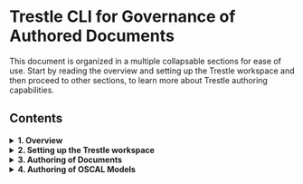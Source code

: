 # Trestle CLI for Governance of Authored Documents

This document is organized in a multiple collapsable sections for ease of use.
Start by reading the overview and setting up the Trestle workspace and then proceed to other sections,
to learn more about Trestle authoring capabilities.

## Contents

<details markdown>

<summary><b>1. Overview</b></summary>

## Overview

The premise of trestle is to support managing compliance artifacts as code.
When this is considered, many organisations using `{github|gitlab|bitbucket}` rely on markdown documents for documentary artifacts that may either directly or indirectly support compliance efforts.

To support this, trestle has the concept of 'governing' documents that are authored documents: Where structural conditions are enforced on the markdown documents to allow automation and to ensure business processes are met.

Living in the `GitOps` world this capability is anchored with `markdown` files as the core of the workflows. Currently `drawio` files are also supported for a subset of enforcement mechanisms.

### Why is this capability in trestle?

While trestle provides editing support for OSCAL there is an unfortunate truth that for some compliance workflows:

1. OSCAL does not cover the lower level operational workflows.
1. Some users will not be comfortable editing in json/yaml/xml formats

The markdown centric workflows allow transition path where capability is [being developed](https://github.com/IBM/compliance-trestle/issues/555)

</details>

<details markdown>

<summary><b>2. Setting up the Trestle workspace</b></summary>

## Setting up the Trestle workspace

To work with governed documents, you would need to initialize the Trestle workspace and create your first governed document
and template.

To create a trestle workspace that will contain all your templates and governed documents:

```bash
mkdir my_workspace
cd my_workspace
trestle init --govdocs
>>> Initialized trestle project successfully in [user_path]/my_workspace
```

The templates will be located in the `/my_workspace/.trestle/author/`. Please note that if you use MacOS or Linux distribution, by default `.trestle` will be hidden. You will need to reconfigure your system to show hidden folders if you want to see them listed.

</details>

<details markdown>

<summary><b>3. Authoring of Documents</b></summary>

<details markdown>

<summary><b>Documents Structural Enforcement</b></summary>

## Markdown structural enforcement

Trestle templating enforces the documents to follow a specific structure. There are two ways in which structure is enforced in a document against template:

1. Enforcing a YAML header (metadata) structure at the top of the markdown document.
1. Enforcing a heading structure within the markdown document.

Each document is validated against a specific template, see CLI section below on information on how to specify which template the document should be validated against.

### Enforcing YAML header (metadata) structure

Each template and document contains metadata in form of a YAML header that is placed on top.
When the document is created (i.e. `trestle docs setup`) the metadata is copied from the template to the newly created document.

Below is an example of a markdown file that contains YAML header:

```markdown
---
groceries:
grocery1:
  name: apple
  type: fruit
  bought-in: Local market
grocery2:
  name: potato
  type: vegetable
  bought-in: Local market
date: 01-01-2022
not-important-field: not important
x-trestle-version: 1.0.0
x-trestle-ignore: not-important-field, bought-in
---
# The rest of my document
```

Each field in the YAML header follows the `key: value` format.
For YAML header we validate the structure and the presence of the "keys" and not the "values".

The document YAML header(metadata) is said to be **_valid_** against the template, if and only if:

1. It contains **all** keys from the template EXCEPT the keys that either:
   1. Start with `x-trestle`
   1. Are listed under the `x-trestle-ignore` key (i.e. `x-trestle-ignore: not-important-field, bought-in`)
1. The version under `x-trestle-template-version: ` key is matching the template.
1. No new keys were added to the document.

For example, this change to the YAML header above is acceptable:

```markdown
---
groceries:
  grocery1:
      name: pear
      type: fruit
      bought-in: Superstore
  grocery2:
      name: potato
      type: vegetable
      bought-in: Local market
date: 10-10-2023
not-important-field: not important
x-trestle-version: 1.0.0
x-trestle-ignore: not-important-field, bought-in
---
# The rest of my document
```

### Enforcing heading structure

Markdown headings are considered to be nested based on the heading level (i.e. number of `#`). For example, `## 1.1 Lower level heading` is below `# 1. top level heading`.

The document body is said to be **_valid_** against the template, if and only if,

1. It contains **_all_** the headings provided in the template.
1. No new headings were added at the top level (i.e. `# New heading` is not allowed).
1. All original headings are in the same order as in the template.
1. All headings must be in the hierarchical order (i.e. `# Heading` then `### Heading` then `## Heading` is invalid).
1. If the `--governed-heading` option is provided, then document is valid if no keys has changed in the specified governed section.

For example, consider this template as our starting point:

```markdown
# Template heading 1
Some text
# Template heading 2
## Template sub heading
```

Now we added new sections and ended up with the following document:
(note: this document will be valid against the template above)

```markdown
# Template heading 1
Content for heading one
## Non-required sub header
Content for non-required sub header
# Template heading 2
Content for heading two
## Template sub heading
Content for template sub heading
### non required sub-sub heading
This sub-sub heading is okay
```

However, violations such as adding or removing a heading at the top level are not acceptable:

```markdown
# Template heading 1
Content for heading one
## Non-required sub header
Content for non-required sub header
# Template heading 2
Content for heading two
## Template sub heading
Content for template sub heading
# Top level heading that is not okay <<< NOT OKAY
```

For each of the headings - the text of the heading is enforced with one caveat:

- If the template heading text is wrapped in curly brackets `{}` then the name is not measured e.g. `# {Insert title here}`.

## Drawio enforcement mechanisms

Drawio or [diagrams.net](https://app.diagrams.net/) is a diagramming platform which has significant use for architecture diagrams. In the context of governance of content, trestle is supporting enforcement of metadata.

Drawio (or `mxgraph`) files have a set of data fields. In a drawio file this is available in the edit menu as *edit data*. The diagram below shows how to access the (meta)data.

![Accessing the drawio data editor](assets/drawio_data_menu.png "Accessing the drawio data editor")

The data presents as a set of key-value pairs which can be edited (see below). The data is bound to each tab in a drawio file. The trestle CLI currently expects that metadata (whether from the template or file to be measured) is in the first tab when editing the draw io file.

![Editing drawio data](assets/drawio_editing_data.png "Editing drawio data")

</details>

<details markdown>

<summary><b>Setting Up Templates and Documents Via CLI</b></summary>
Trestle allows the setup of templates and governed documents in a several different ways based on the nature of the needed governance.

Definitions used in this section:

- _**document**_ - a markdown or drawio file that needs to be validated against some template.
- _**template**_ - an individual markdown or drawio file containing metadata and/or headings against which the documents will be validated.
- _**task**_ - a name of the folders containing documents and their respective templates.
- _**template folder**_ - an individual folder containing the templates that documents needs to be validated against.

You can set up multiple different tasks and types of validations in the same workspace.

Setup Trestle for:

<details markdown>

<summary><b>docs - Validating documents against one specific template (one template per task)</b></summary>

## Validating documents against one specific template

In this section we describe the functionality of `trestle author docs` command.

`author docs` is designed to support enforcing and generating templating markdown files within a single folder based on a task name. Currently `author docs` supports markdown files only.

### Creating new task/template

To create a new task with the necessary directory structures for running governed docs validation, run:

> trestle author docs setup -tn my_task_name

This will create a template folder and a single template: `TRESTLE_ROOT/.trestle/author/my_task_name/0.0.1/template.md`.
As well as an empty document folder: `TRESTLE_ROOT/my_task_name/`
The template will be applied to **all** markdown files in the task i.e.: `TRESTLE_ROOT/my_task_name/*.md`.

#### Extra options

- You can create different versions of the template by specifying the version via `--template-version` flag. See `Template Versioning` section for more information.
  By default if no version is provided `0.0.1` will be used.

### Creating new document for the task

To create a new document that confirms to a template run:

> trestle author docs create-sample -tn my_task_name

This will create a sample document in: `TRESTLE_ROOT/my_task_name/my_task_name_000.md`.
Once created this document will be a complete copy of the template, however you can modify this file with your own content.

#### Extra options

- This command has no extra options

### Validating the template

To ensure that the markdown in the template is parseable run:

> trestle author docs template-validate -tn my_task_name

#### Extra options

- If `--governed-heading 'heading name'` (`-gh`) is passed it ensures that the required heading exists.
- If `--header-validate` (`-hv`) is passed the header will be validated as well.
- If `--header-only-validate` (`-hov`) only the header and NOT the body will be validated

### Validating the documents against the template

To validate the documents against a template run:

> trestle author docs validate -tn my_task_name

This will take the `TRESTLE_ROOT/.trestle/author/my_task_name/template.md` template and validate all markdown files here: `TRESTLE_ROOT/my_task_name/*.md`.

Running the command will validate that markdown body in the document is valid against the template. Please note that by default the header will **not** be validated.
See extra options for more validation options. To learn more on what exactly is validated please refer to `Documents Structural Enforcement` section in this document.

#### Extra options

- If `--governed-heading` (`-gh`) is passed it will ensure that the governed content was not modified. Governed content comes in the **key:** value format:

```markdown
     # Governed section
     **Content Type:**  Foo
     **Author(s):**  Bah
     **Executive Owner:**  Stuff
     **Technical Approver:**   John Doe (approved)
     **Version:** 1.0.1
```

Running `trestle author docs validate -tn docs_task -gh="Governed section"` will ensure this content is present in the document.

- If `--ignore ^_.*` (`-ig`) is passed it will validate all files except folders and files that start with underscore `_`. Use this option when you would like to ignore any folders or files that match given regular expression.
- If `--header-validate` (`-hv`) is passed the header will be validated as well.
- If `--header-only-validate` (`-hov`) is passed only the header and NOT the body will be validated.
- If `--readme-validate` (`-rv`) is passed README.md will be validated as well, otherwise it is ignored.
- If `--recurse` (`-r`) is passed the documents in the subfolders will also be validated. By default `author docs` only indexes a flat directory.
- If `--template-version 1.0.0` (`-tv`) is passed the header field `x-trestle-template-version` will be ignored and document will be forcefully validated against template of version `1.0.0`.
  Use this for testing purposes _only_ when you need to validate the document against a specific template. By default the template version will be determined based on `x-trestle-template-version` in the document.

</details>

<details markdown>

<summary><b>folders - Validating documents against multiple templates and ensuring folder structure (multiple individual templates per task) </b></summary>

## Validating against multiple templates

In this section we describe the functionality of `trestle author folders` command.

`author folders` is designed to allow the assembly of groups of templates where each folder contains unique content.
This command will validate that both: structure (i.e. all template documents are present) and content is preserved in the folder. Trestle author folders supports validation of both markdown and drawio files. Note that headers / metadata must be specified in each applicable template.

### Creating new task folder

To create a new task folder run:

> trestle author folders setup -tn my_task_2

This will create a template folder with the following structure:

```text
trestle_root
┣ .trestle
┃ ┣ author
┃ ┃ ┣ my_task_2
┃ ┃ ┃ ┣ 0.0.1
┃ ┃ ┃ ┃ ┣ a_template.md
┃ ┃ ┃ ┃ ┣ another_template.md
┃ ┃ ┃ ┃ ┗ arhitecture.drawio
┃ ┗ config.ini
```

Each task folder is required to meet template requirements for all: `a_template.md`, `another_template.md`, and `template.drawio`. The names, numbers, and nesting of folders is user specifiable, however, unlike `docs` the names must be carried over to each instances.

#### Extra options

- You can create different versions of the template by specifying the version via `--template-version` flag. See `Template Versioning` section for more information.
  By default if no version is provided `0.0.1` will be used.

### Creating new documents for the task

Following the similar structure of `docs`, measurement occurs in the `my_task_2` where this structure is enforced for every directory.

To create a new folder with documents for the task run:

> trestle author folders create-sample -tn my_task_2

This will create a subfolder in the `my_task_2` with the same content as in template folder. Running it twice will result in:

```text
trestle_root
 ┣ .trestle
 ┣ my_task_2
 ┃ ┣ sample_folder_0
 ┃ ┃ ┣ a_template.md
 ┃ ┃ ┣ arhitecture.drawio
 ┃ ┃ ┗ another_template.md

 ┃ ┗ sample_folder_1
 ┃ ┃ ┣ a_template.md
 ┃ ┃ ┣ arhitecture.drawio
 ┃ ┃ ┗ another_template.md
```

#### Extra options

- This command has no extra options

### Validating the templates

To validate the documents against the template run:

> trestle author folders template-validate -tn my_task_2

This will ensure that the respective template files are parseable.

#### Extra options

- This command has no extra options

### Validating the documents against templates

The validation in `trestle author folder` runs similarly as in `docs` but now each document will be validated against the template with the same name as in the template folder.

To validate the documents against their respective templates, run:

> trestle author folders validate -tn my_task_name

This will validate all files. Please note that all files from the template folder must be present in the individual document folders.

#### Extra options

- If `--governed-heading` (`-gh`) is passed it will ensure that the governed content was not modified. Governed content comes in the **key:** value format:
  ```markdown
     # Governed section
     **Content Type:**  Foo
     **Author(s):**  Bah
     **Executive Owner:**  Stuff
     **Technical Approver:**   John Doe (approved)
     **Version:** 1.0.1
  ```

Running `trestle author docs validate -tn docs_task -gh="Governed section"` will ensure this content is present in the document.

- If `--ignore ^_.*` (`-ig`) is passed it will validate all files except folders and files that start with underscore `_`. Use this option when you would like to ignore any folders or files that match given regular expression.
- If `--header-validate` (`-hv`) is passed the header will be validated as well.
- If `--header-only-validate` (`-hov`) is passed only the header and NOT the body will be validated.
- If `--readme-validate` (`-rv`) is passed README.md will be validated as well, otherwise it is ignored.
- If `--recurse` (`-r`) is passed the documents in the subfolders will also be validated. By default `author docs` only indexes a flat directory.
- If `--template-version 1.0.0` (`-tv`) is passed the header field `x-trestle-template-version` will be ignored and document will be forcefully validated against template of version `1.0.0`.
  Use this for testing purposes _only_ when you need to validate the document against a specific template. By default the template version will be determined based on `x-trestle-template-version` in the document.

### Validating the documents against different templates

Validation against multiple templates as stated before can be done, but there is another scenario that you can leverage on trestle to have more than 1 instance of a template existing in the task folder.

For that to happen you will need to provide your template with the following parameter at the yaml header level, matching the type of template to be implemented so the validation can occur:

> x-trestle-template-type: insert_template_type_here

Please, take into consideration that for the validation to happen you will need to provide the type in each template you want to implement as well as on each instance of the respective template. With that, you will be able to create more than 1 instance document per template and give the instance the name desired.

For instance, let´s consider the next folder structure:

```text
trestle_root
┣ .trestle
┃ ┣ author
┃ ┃ ┣ my_task_2
┃ ┃ ┃ ┣ 0.0.1
┃ ┃ ┃ ┃ ┣ a_template.md
┃ ┃ ┃ ┃ ┣ another_template.md
┃ ┃ ┃ ┃ ┗ arhitecture.drawio
┃ ┗ config.ini

trestle_root
 ┣ .trestle
 ┣ my_task_2
 ┃ ┣ sample_folder_0
 ┃ ┃ ┣ a_template_1.md
 ┃ ┃ ┣ a_template_2.md
 ┃ ┃ ┣ arhitecture_1.drawio
 ┃ ┃ ┗ another_template_123.md

```

If you noticed, names are no longer needed to match with exact template names, and that´s because validation will run through `x-trestle-template-type` field defined at the template header, not through the name.

To validate the documents against their respective templates using `x-trestle-template-type`, run:

> trestle author folders validate -tn my_task_name -vtt

Now, `-vtt` stands for validate template type. Validate template type option will provide you the ability to have more than 1 instance per template validated.

</details>

<details markdown>

<summary><b>headers - Validate only the headers against a global or a specific template </b></summary>

## Validate only the headers against a global or a specific template.

In this section we describe the functionality of `trestle author headers` command.

Trestle author headers supports a slightly different usecase than that of `docs` and `folders` above as only the YAML headers will be validated.
This command can be useful when one does not care about the markdown structure and might want to use global templates (templates that are shared across multiple tasks).

With `headers` template folder can contain both .md and .drawio files and each file will be validated against the template that matches the extension.
Also `headers` allow user to have `global` templates that can be shared across multiple tasks.

### Creating new task/template

To create a new task run:

> trestle author headers setup -tn my_task_3

This will create a template folder with the following format:

```text
trestle_root
┣ .trestle
┃ ┣ author
┃ ┃ ┣ my_task_3
┃ ┃ ┃ ┣ 0.0.1
┃ ┃ ┃ ┃ ┣ template.md
┃ ┃ ┃ ┃ ┗ template.drawio
┃ ┗ config.ini
```

#### Extra options

- If `--global` (`-g`) is passed then `__global__` then it will create `trestle_root/.trestle/author/__global__` folder. Use this when you would like to use same template for multiple tasks.
  ```text
  trestle_root
  ┣ .trestle
  ┃ ┣ author
  ┃ ┃ ┣ __global__
  ┃ ┃ ┃ ┣ 0.0.1
  ┃ ┃ ┃ ┃ ┣ template.md
  ┃ ┃ ┃ ┃ ┗ template.drawio
  ┃ ┗ config.ini
  ```
- You can create different versions of the template by specifying the version via `--template-version` flag. See `Template Versioning` section for more information.
  By default if no version is provided `0.0.1` will be used.

### Creating new documents

As of now this command does not support the automatic creation of the sample documents.

### Validating the templates

To validate the documents against the template run:

> trestle author headers template-validate -tn my_task_3

This will ensure that the respective template files are parseable.

#### Extra options

- This command has no extra options

### Validating the documents

To validate the documents against the template run:

> trestle author headers validate -tn my_task_3

This will validate all files within the directory against the templates (of the matching task name) by matching the extensions.
Please note that **only** headers will be validated. There is no option to validate the body.

### Extra options

- If `--global` (`-g`) is passed it will create `trestle_root/.trestle/author/__global__` folder. Use this when you would like to use same template for multiple tasks.
- If `--ignore ^_.*` (`-ig`) is passed it will validate all files except folders and files that start with underscore `_`. Use this option when you would like to ignore any folders or files that match given regular expression.
- If `--readme-validate` (`-rv`) is passed README.md will be validated as well, otherwise it is ignored.
- If `--recurse` (`-r`) is passed the documents in the subfolders will also be validated. By default `author docs` only indexes a flat directory.
- If `--template-version 1.0.0` (`-tv`) is passed the header field `x-trestle-template-version` will be ignored and document will be forcefully validated against template of version `1.0.0`.
  Use this for testing purposes _only_ when you need to validate the document against a specific template. By default the template version will be determined based on `x-trestle-template-version` in the document.

</details>

</details>

<details markdown>

<summary><b>Template Versioning</b></summary>

## Template versioning

### Prerequisite:

This section assumes that you have an existing Trestle workspace initialized, with existing template and governed documents.
Please follow steps in the section `Setting up the Trestle Workspace` if you don't have one.

Trestle provides the capability to version the templates and the documents via `x-trestle-template-version` field in the header.

Consider an example where we have a governed document called `Decision 1` that we now need to update to contain a new header field `approved-status` and a new required heading `Heading n` at the end, as demonstrated in the Figure below:
![Decision document update](assets/template_versioning.png)

The intended workflow in this scenario is to:

1.Create a new version of the `decisions` template:

```bash
cd my_workspace 
trestle author docs setup -tn decisions -tv 0.1.1
>>> Set template version to 0.1.1.
>>> Template file setup for task decisions at .trestle/author/decisions/0.1.1/template.md
>>> Task directory is decisions
```

Add the new required content to the newly created template. In our example simply copy-paste all content from the `.trestle/author/decisions/0.1.0/template.md` and add the newly required fields.

2.Create a new instance of that template.

```bash
trestle author docs create-sample -tn decisions -tv 0.1.1
>>> Set template version to 0.1.1.
```

This step will create a copy of the template of version 0.1.1.

Now you will need to fill the documents with the updated information and new fields.

3.(Optional) Delete the old document.

Now that you have a new version of the document, you can delete the old one if you no longer need it. You can also keep it if you would like to maintain a history of updates.

4.Run validation.

After filling the contents to the new version of the template, you can run the validation to ensure that everything works as expected.

```bash
trestle author docs validate -tn decisions
>>> Instances will be validated against template version specified in their headers.
>>> VALID: decisions/decision_000.md
```

</details>

</details>
</details>
<details markdown>

<summary><b>4. Authoring of OSCAL Models</b></summary>

## OSCAL Authoring

### Catalog authoring

CLI evocation:

1. To generate markdowns for editing a catalog

> trestle author catalog-generate

2. To assemble markdowns to a JSON catalog

> trestle author catalog-assemble

The `catalog` author commands allow you to convert a control catalog to markdown and edit its control statement, then assemble markdown back into an OSCAL catalog with the modifications to the statement.  Items in the statement may be edited or added.  For more details on its usage please see [the catalog authoring tutorial](https://ibm.github.io/compliance-trestle/tutorials/ssp_profile_catalog_authoring/ssp_profile_catalog_authoring).

### Profile authoring

CLI evocation:

1. To generate markdowns for editing a profile

> trestle author profile-generate

2. To assemble markdowns to a JSON profile

> trestle author profile-assemble

The `profile` author commands allow you to edit additions made by a profile to its imported controls that end up in the final resolved profile catalog.  Only the additions may be edited or added to the generated markdown control files - and those additions can then be assembled into a new version of the original profile, with those additions.  For more details on its usage please see [the profile authoring tutorial](https://ibm.github.io/compliance-trestle/tutorials/ssp_profile_catalog_authoring/ssp_profile_catalog_authoring).

### Profile generation with inheritance

CLI evocation:

> trestle author profile-inherit

The `profile-inherit` sub-command takes a given parent profile and filters its imported controls based inherited controls from a given SSP.

The leveraged SSP is evaluated based on whether provided and responsibility statements for all `by-component` fields are set for each applicable control, as well as the implementation status.
All components must have exported provided statements, no exported responsibility statements, and an implementation status of `implemented` in order for a control to be filtered from the output profile (i.e. controls delta profile).

As with the other related author commands, if an existing destination file already exists, it is not updated if no changes would be made.

For more details on its usage please see [the ssp-filter tutorial](https://ibm.github.io/compliance-trestle/tutorials/ssp_profile_catalog_authoring/ssp_profile_catalog_authoring).

### SSP authoring

CLI evocation:

1. To generate markdowns for editing SSP

> trestle author ssp-generate

2. To assemble markdowns to a JSON SSP

> trestle author ssp-assemble

The `ssp-generate` sub-command creates a partial SSP (System Security Plan) from a profile and optional yaml header file.  `ssp-assemble` can then assemble the markdown files into a single json SSP file.

For more details on its usage please see [the ssp authoring tutorial](https://ibm.github.io/compliance-trestle/tutorials/ssp_profile_catalog_authoring/ssp_profile_catalog_authoring).

### SSP Content Filtering

CLI evocation:

> trestle author ssp-filter

The `ssp-filter` sub-command takes a given SSP and filters its contents based on a given profile, list of components, control implementation status and/or control origination.

If filtering by profile, the SSP is assumed to contain a superset of controls needed by the profile, and the filter operation generates a new SSP with just the controls needed by that profile.  If the profile references a control not in the SSP, the routine fails with an error.

If filtering by components, a colon-delimited list of components should be provided, with `This system` as the default name for the overall required component for the entire system.  Case and spaces are ignored in the component names, so the names could be specified as `--components "this system: my component"`.  The resulting, filtered ssp will have updated implemented requirements with filtered by_components on each requirement, and filtered by_components on each statement.

If filtering by control implementation status, a comma-delimited list of implementation status values should be provided. These values must comply with the OSCAL SSP format references's allowed values, which are as follows: implemented, partial, planned, alternative, and not-applicable.

If filtering by control origination, a comma-delimited list of control origination values should be provided. These values must comply with the OSCAL SSP format references's allowed values for the control origination property, which are as follows: system-specific, inherited, organization, customer-configured, and customer-provided.

You may filter by a combination of a profile, list of component names, implementation statuses, and control origination values.

As with the other related author commands, if an existing destination file already exists, it is not updated if no changes would be made.

For more details on its usage please see [the ssp-filter tutorial](https://ibm.github.io/compliance-trestle/tutorials/ssp_profile_catalog_authoring/ssp_profile_catalog_authoring).

</details>
